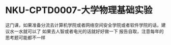 # NKU-CPTD0007-大学物理基础实验
这门课，如果准备分流去计算机学院或者网络空间安全学院或者软件学院的话，建议水一水就可以了
如果去人智或者电光的话就好好做一下
报告自取，注意每年的思考题可能都不一样
